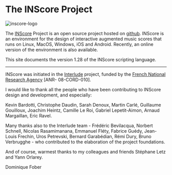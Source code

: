 # The INScore Project

<div><img class=ilogo alt="inscore-logo" src="/imgs/inscore.png" /></div>

The [INScore](https://inscore.grame.fr) Project is an open source project hosted on [github](https://github.com/grame-cncm/inscore). INScore is an environment for the design of interactive augmented music scores that runs on Linux, MacOS, Windows, iOS and Android. Recently, an online version of the environment is also available.

This site documents the version 1.28 of the INScore scripting language.

------

INScore was initiated in the [Interlude](http://interlude.ircam.fr) project, funded by the [French National Research Agency](https://anr.fr/) [ANR- 08-CORD-010].

I would like to thank all the people who have been contributing to INScore design and development, and especially:

Kevin Bardotti, Christophe Daudin, Sarah Denoux, Martin Carlé, Guillaume Gouilloux, Joachim Heintz, Camille Le Roi, Gabriel Lepetit-Aimon, Arnaud Margaillan, Eric Ravel.

Many thanks also to the Interlude team - Frédéric Bevilacqua, Norbert Schnell, Nicolas Rasamimanana, Emmanuel Fléty, Fabrice Guédy, Jean-Louis Frechin, Uros Petrevski, Bernard Garabédian, Rémi Dury, Bruno Verbrugghe - who contributed to the elaboration of the project foundations.

And of course, warmest thanks to my colleagues and friends Stéphane Letz and Yann Orlarey.

Dominique Fober

